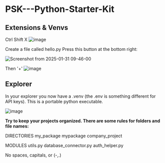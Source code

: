 # PSK---Python-Starter-Kit



## Extensions & Venvs

Ctrl Shift X 
![image](https://github.com/user-attachments/assets/9b7e2959-27b6-4e06-af42-48e89c99bef6)

Create a file called hello.py
Press this button at the bottom right:

![Screenshot from 2025-01-31 09-46-00](https://github.com/user-attachments/assets/e0a1094e-4ade-4af7-966e-1a33ec262194)

Then '+'
![image](https://github.com/user-attachments/assets/012cee1c-a28c-47e1-809a-c6d1045d9f55)

## Explorer

In your explorer you now have a .venv (the .env is something different for API keys).
This is a portable python executable. 

![image](https://github.com/user-attachments/assets/f4063072-1aaf-42d0-8425-c07a2ab80313)

**Try to keep your projects organized. There are some rules for folders and file names:**

DIRECTORIES
my_package
mypackage
company_project

MODULES
utils.py
database_connector.py
auth_helper.py

No spaces, capitals, or (-,.)
